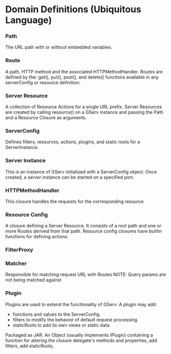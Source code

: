 # Domain Definitions (Ubiquitous Language)

### Path
The URL path with or without embedded variables.

### Route
A path, HTTP method and the associated HTTPMethodHandler.
Routes are defined by the: get(), put(), post(), and delete() functions available in any serverConfig or resource definition.

### Server Resource
A collection of Resource Actions for a single URL prefix.
Server Resources are created by calling resource() on a GServ instance and passing the Path and a Resource Closure as arguments.

###  ServerConfig
Defines filters, resources, actions, plugins, and static roots for a ServerInstance.


###  Server Instance
This is an instance of GServ initialized with a ServerConfig object.
Once created, a server instance can be started on a specified port.

###  HTTPMethodHandler
This closure handles the requests for the corresponding resource

### Resource Config
A closure defining a Server Resource.  It consists of a root path and one or more Routes derived from that path.
Resource config closures have builtin functions for defining actions.

### FilterProxy

### Matcher
Responsible for matching request URL with Routes
NOTE: Query params are not being matched against

### Plugin
Plugins are used to extend the functionality of GServ.
A plugin may add:
 - functions and values to the ServerConfig.
 - filters to modify the behavior of default request processing.
 - staticRoots to add its own views or static data

Packaged as JAR.
An Object (usually implements IPlugin) containing a function for altering the closure delegate's methods
and properties, add filters, add staticRoots,
